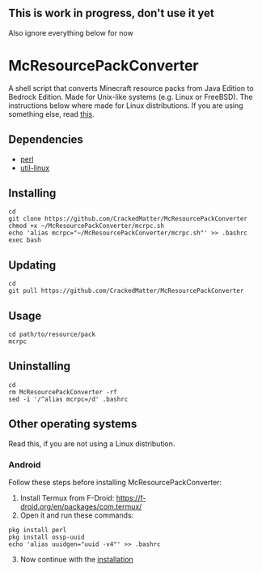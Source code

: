 ## This is work in progress, don't use it yet
Also ignore everything below for now

# McResourcePackConverter

A shell script that converts Minecraft resource packs from Java Edition to Bedrock Edition.
Made for Unix-like systems (e.g. Linux or FreeBSD).
The instructions below where made for Linux distributions.
If you are using something else, read [this](README.md#other-operating-systems).

## Dependencies

- [perl](https://github.com/Perl/perl5)
- [util-linux](https://github.com/karelzak/util-linux)

## Installing
```
cd
git clone https://github.com/CrackedMatter/McResourcePackConverter
chmod +x ~/McResourcePackConverter/mcrpc.sh
echo 'alias mcrpc="~/McResourcePackConverter/mcrpc.sh"' >> .bashrc
exec bash
```

## Updating
```
cd
git pull https://github.com/CrackedMatter/McResourcePackConverter
```

## Usage
```
cd path/to/resource/pack
mcrpc
```

## Uninstalling
```
cd
rm McResourcePackConverter -rf
sed -i '/^alias mcrpc=/d' .bashrc
```

## Other operating systems

Read this, if you are not using a Linux distribution.

### Android

Follow these steps before installing McResourcePackConverter:

1. Install Termux from F-Droid: https://f-droid.org/en/packages/com.termux/
2. Open it and run these commands:
```
pkg install perl
pkg install ossp-uuid
echo 'alias uuidgen="uuid -v4"' >> .bashrc
```
3. Now continue with the [installation](README.md#installing)
